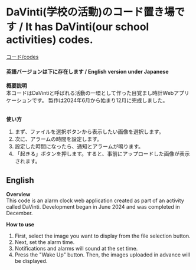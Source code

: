 # DaVinti(学校の活動)のコード置き場です / It has DaVinti(our school activities) codes.
[コード/codes](https://katsuta1104.github.io/davinti/codes/index.html)
<h4>英語バージョンは下に存在します / English version under Japanese</h4>

<strong> 概要説明 </strong><br>
本コードはDaVintiと呼ばれる活動の一環として作った目覚まし時計Webアプリケーションです。
製作は2024年6月から始まり12月に完成しました。<br><br>

<strong>使い方</strong><br>
1. まず、ファイルを選択ボタンから表示したい画像を選択します。
2. 次に、アラームの時間を設定します。
3. 設定した時間になったら、通知とアラームが鳴ります。
4. 「起きる」ボタンを押します。すると、事前にアップロードした画像が表示されます。


## English

<strong>Overview</strong><br>
This code is an alarm clock web application created as part of an activity called DaVinti.
Development began in June 2024 and was completed in December.

<strong>How to use</strong><br>
1. First, select the image you want to display from the file selection button.
2. Next, set the alarm time.
3. Notifications and alarms will sound at the set time.
4. Press the "Wake Up" button. Then, the images uploaded in advance will be displayed.
